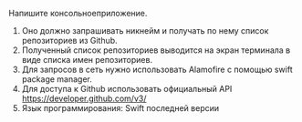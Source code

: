 Напишите ​консольное​приложение.
1. Оно должно запрашивать никнейм и получать по нему список репозиториев из Github.
2. Полученный список репозиториев выводится на экран терминала в виде списка имен
репозиториев.
3. Для запросов в сеть нужно использовать Alamofire с помощью ​swift package manager.​
4. Для доступа к Github использовать официальный API ​https://developer.github.com/v3/
5. Язык программирования: Swift последней версии
